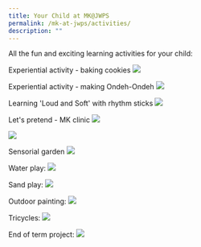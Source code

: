 ```yaml
---
title: Your Child at MK@JWPS
permalink: /mk-at-jwps/activities/
description: ""
---
```

All the fun and exciting learning activities for your child:

Experiential activity - baking cookies
![](/images/MK/Experiential%20activity%20baking.jpeg)

Experiential activity - making Ondeh-Ondeh
![](/images/MK/Experiential%20activity%20ondeh.jpeg)

Learning 'Loud and Soft' with rhythm sticks
![](/images/MK/Learning%20loud%20and%20soft%20with%20rhythm%20sticks.jpeg)

Let's pretend - MK clinic
![](/images/MK/MK%20clinic2.jpeg)

![](/images/MK/MK%20clinic1.jpeg)


Sensorial garden
![](/images/MK/Sensorial%20gardem.jpeg)


Water play:
![](/images/MK/Water%20play.jpeg)


Sand play:
![](/images/MK/Sand%20play.jpeg)

Outdoor painting:
![](/images/MK/Outdoor%20painting.jpeg)

Tricycles:
![](/images/MK/Tricycle.jpeg)

End of term project:
![](/images/MK/End%20of%20term%20project.jpeg)